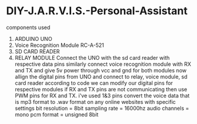 # DIY-J.A.R.V.I.S.-Personal-Assistant
components used
1. ARDUINO UNO
2. Voice Recognition Module RC-A-521
3. SD CARD READER
4. RELAY MODULE
Connect the UNO with the sd card reader with respective data pins
similarly connect voice recognition module with RX and TX and give 5v power through vcc and gnd for both modules
now allign the digital pins from UNO and connect to relay, voice module, sd card reader
according to code we can modify our digital pins for respective modules
if RX and TX pins are not communicating
then use PWM pins for RX and TX. i've used 1&3 pins
convert the voice data that is mp3 format to .wav format on any online websites with specific settings
bit resolution = 8bit
sampling rate = 16000hz
audio channels = mono
pcm format = unsigned 8bit


                           
